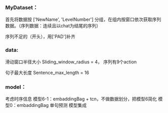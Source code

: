 ### MyDataset：
首先将数据按 ['NewName', 'LevelNumber'] 分组，在组内按窗口依次获取序列数据。（序列数据：连续且以chat为结尾的序列）

序列不足的（开头），用['PAD']补齐

### data:
滑动窗口半径大小 Sliding_window_radius = 4， 序列有9个action

句子最大长度 Sentence_max_length = 16


### model：
考虑时序信息
模型6-1：embaddingBag + tcn，不做数据划分，把模型6简化
模型0：embaddingBag 单句预测
模型集成


